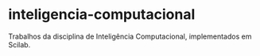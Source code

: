 # inteligencia-computacional

Trabalhos da disciplina de Inteligência Computacional, implementados em Scilab.
